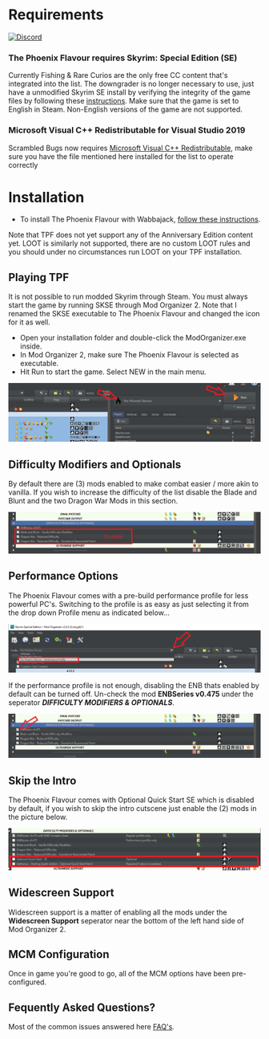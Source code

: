 # Requirements

[![Discord](https://img.shields.io/discord/1132691434420576337?style=for-the-badge&label=Aetherius%20Modding)](https://discord.gg/aetherius-modding)

### The Phoenix Flavour requires Skyrim: Special Edition (SE)

Currently Fishing & Rare Curios are the only free CC content that's integrated into the list. The downgrader is no longer necessary to use, just have a unmodified Skyrim SE install by verifying the integrity of the game files by following these [instructions](https://help.steampowered.com/en/faqs/view/0C48-FCBD-DA71-93EB). Make sure that the game is set to English in Steam. Non-English versions of the game are not supported.

### Microsoft Visual C++ Redistributable for Visual Studio 2019

Scrambled Bugs now requires [Microsoft Visual C++ Redistributable](https://aka.ms/vs/17/release/vc_redist.x64.exe), make sure you have the file mentioned here installed for the list to operate correctly


# Installation
- To install The Phoenix Flavour with Wabbajack, [follow these instructions](https://github.com/Codygits/TPF-Updates/blob/main/List%20Installation.md).

Note that TPF does not yet support any of the Anniversary Edition content yet. LOOT is similarly not supported, there are no custom LOOT rules and you should under no circumstances run LOOT on your TPF installation.

## Playing TPF

It is not possible to run modded Skyrim through Steam. You must always start the game by running SKSE through Mod Organizer 2. Note that I renamed the SKSE executable to The Phoenix Flavour and changed the icon for it as well.

- Open your installation folder and double-click the ModOrganizer.exe inside.
- In Mod Organizer 2, make sure The Phoenix Flavour is selected as executable.
- Hit Run to start the game. Select NEW in the main menu.

![Wabbajack Start](https://github.com/Codygits/TPF-Updates/blob/4376b086a07b32136176094e1101353cf2d1b1cd/images/Wabbajack%20Start.PNG)

## Difficulty Modifiers and Optionals 

By default there are (3) mods enabled to make combat easier / more akin to vanilla. If you wish to increase the difficulty of the list disable the Blade and Blunt and the two Dragon War Mods in this section.

![Difficulty Options](https://github.com/Codygits/TPF-Updates/blob/9e5e285af29597939db658873ffd22ab2dcb2565/images/Difficulty%20Options.PNG)

## Performance Options
The Phoenix Flavour comes with a pre-build performance profile for less powerful PC's. Switching to the profile is as easy as just selecting it from the drop down Profile menu as indicated below...

![Performance Options](https://github.com/Codygits/TPF-Updates/blob/bab972235de061bb87e19dff6b88380eb594f01d/images/Performance%20Options.PNG)

If the performance profile is not enough, disabling the ENB thats enabled by default can be turned off. Un-check the mod **ENBSeries v0.475** under the seperator ***DIFFICULTY MODIFIERS & OPTIONALS***.

![Disable ENB](https://github.com/Codygits/TPF-Updates/blob/14faccb4979380ad2d2162b776ab2f3c7fc08f2e/images/Disable%20ENB.PNG)

## Skip the Intro
The Phoenix Flavour comes with Optional Quick Start SE which is disabled by default, if you wish to skip the intro cutscene just enable the (2) mods in the picture below.

![Skip the Intro](https://github.com/Codygits/TPF-Updates/blob/main/images/Skip%20the%20Intro.PNG?raw=true)

## Widescreen Support
Widescreen support is a matter of enabling all the mods under the **Widescreen Support** seperator near the bottom of the left hand side of Mod Organizer 2.

## MCM Configuration

Once in game you're good to go, all of the MCM options have been pre-configured.

## Fequently Asked Questions?

Most of the common issues answered here [FAQ's](https://github.com/Codygits/TPF-Updates/blob/main/FAQ.md).
